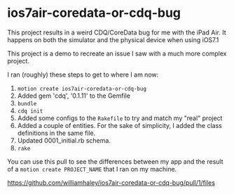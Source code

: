 # ios7air-coredata-or-cdq-bug

This project results in a weird CDQ/CoreData bug for me with the iPad Air.  It happens on both the simulator and the physical device when using iOS7.1

This project is a demo to recreate an issue I saw with a much more complex project.

I ran (roughly) these steps to get to where I am now:

1. `motion create ios7air-coredata-or-cdq-bug`
1. Added gem 'cdq', '0.1.11' to the Gemfile
1. `bundle`
1. `cdq init`
1. Added some configs to the `Rakefile` to try and match my "real" project
1. Added a couple of entities.  For the sake of simplicity, I added the class definitions in the same file.
1. Updated 0001_initial.rb schema.
1. `rake`

You can use this pull to see the differences between my app and the result of a `motion create PROJECT_NAME` that I ran on my machine.

https://github.com/williamhaley/ios7air-coredata-or-cdq-bug/pull/1/files
